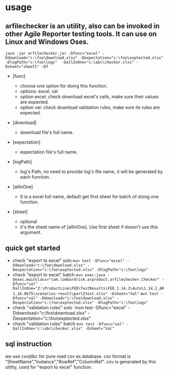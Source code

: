 usage 
===
arfilechecker is an utility, also can be invoked in other Agile Reporter testing tools. It can use on Linux and Windows Oses.
------
	java -jar arfilechecker.jar -Dfunc="excel" -Ddownload="c:\foo\download.xlsx" -Dexpectation="c:\foo\exptected.xlsx" -DlogPath="c:\foo\logs"  -DallInOne="c:\abc\checker.xlsx" -Dsheet="sheet1" -Df 

* [func]
    * choose one option for doing this function.
	* options: excel, val
    * option excel: check download excel's cells, make sure their values are expected.
    * option val: check download validation rules, make sure its rules are expected.
	
* [download]
	* download file's full name.
    
* [expectation]
	* expectation file's full name.

* [logPath]
	* log's Path, no need to provide log's file name, it will be generated by each function.

* [allInOne]
	* It is a excel full name, default get first sheet for batch of doing one function.

* [sheet]
    * optional
    * it's the sheet name of [allInOne]. Use first sheet if doesn't use this argument.
    


quick get started
-------------------------------------------
* check "export to excel" solo
    `mvn test -Dfunc="excel" -Ddownload="c:\foo\download.xlsx" -Dexpectation="c:\foo\exptected.xlsx" -DlogPath="c:\foo\logs"`
* check "export to excel" batch
    `mvn exec:java -Dexec.mainClass="com.lombardrisk.arproduct.arfilechecker.Checker" -Dfunc="val" -DallInOne="Z:\ProductLine\FED\TestResults\FED_1.14.2\Auto\1.14.2_AR1.16.0b75\scenarios-result\part2test.xlsx" -Dsheet="Val"`
    `mvn test -Dfunc="val" -Ddownload="c:\foo\download.xlsx" -Dexpectation="c:\foo\exptected.xlsx" -DlogPath="c:\foo\logs"`
* check "validation rules" solo
    `mvn test -Dfunc="excel" -Ddownload="c:\foo\download.xlsx" -Dexpectation="c:\foo\exptected.xlsx"
* check "validation rules" batch
    `mvn test -Dfunc="val" -DallInOne="c:\abc\checker.xlsx" -Dsheet="Val"`

sql instruction
-------------------------------------------
we use csvjdbc for pure read csv as database. csv format is "SheetName","Instance","RowRef","ColumnRef". csv is generated by this utility, used for "export to excel" function.